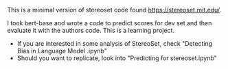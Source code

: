 This is a minimal version of stereoset code found https://stereoset.mit.edu/. </br>

I took bert-base and wrote a code to predict scores for dev set and then evaluate it with the authors code. This is a learning project. 

- If you are interested in some analysis of StereoSet, check "Detecting Bias in Language Model .ipynb"
- Should you want to replicate, look into "Predicting for stereoset.ipynb"

